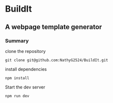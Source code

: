 # BuildIt
## A webpage template generator

### Summary 

clone the repository

```
git clone git@github.com:NathyG2524/BuildIt.git
```

install dependencies

```
npm install
```

Start the dev server

```
npm run dev
```